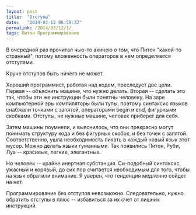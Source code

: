 ```yaml
---
layout: post
title:  "Отступы"
date:   "2014-03-12 06:59:32"
permalink: /2014/03/12/1/
tags: Питон Программирование
---
```


В очередной раз прочитал чью-то ахинею о том, что Питон "какой-то
странный", потому вложенность операторов в нем определяется отступами.

Круче отступов быть ничего не может.

Хороший программист, работая над кодом, преследует две цели. Первая --
объяснить машине, что нужно делать. Вторая -- сделать это так, чтобы
эти же инструкции были понятны человеку. На заре компьютерной эры
компиляторы были тупы, поэтому синтаксис языков снабжали точками с
запятой, операторами begin и end, фигурными скобками. Отступы, не
нужные машине, человек приберег для себя.

Затем машины поумнели, и выяснилось, что они прекрасно могут понимать
структуру кода и без фигурных скобок, и без точек с
запятой. Соответственно, ушла необходимость пихать в каждый новый язык
этот мусор. Можно делать языки гуманными. Так появились Питон, Руби,
Луа -- красивые, легкие, элегантные.

Но человек -- крайне инертная субстанция. Си-подобный синтаксис,
ужасный и корявый, до сих пор считается необходимым для того, чтобы на
язык обратили внимание. Я уверен, что тенденция медленно сойдет на
нет.

Программирование без отступов невозможно. Следовательно, нужно
обратить отступы в плюс -- избавиться за их счет от лишних инструкций.
